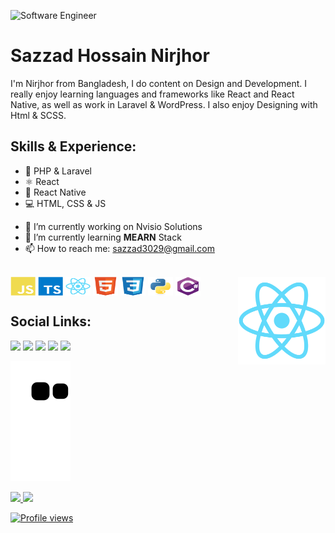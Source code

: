 ![Software Engineer](https://scontent.fdac20-1.fna.fbcdn.net/v/t1.6435-9/36998502_2376984715861523_4038969532713271296_n.jpg?_nc_cat=107&ccb=1-3&_nc_sid=19026a&_nc_ohc=oDND3p7XUjwAX89QSQG&_nc_ht=scontent.fdac20-1.fna&oh=f54f8c5df8a4d8da77d5fe436dba8ef2&oe=6128A02B)

# Sazzad Hossain Nirjhor

I'm Nirjhor from Bangladesh, I do content on Design and Development. I really enjoy learning languages and frameworks like React and React Native, as well as work in Laravel & WordPress. I also enjoy Designing with Html & SCSS.

## Skills & Experience:

* 💾 PHP & Laravel
* ⚛ React
* 📱 React Native
* 💻 HTML, CSS & JS
 

- 🔭 I’m currently working on Nvisio Solutions 
- 🌱 I’m currently learning **MEARN** Stack 
- 📫 How to reach me: sazzad3029@gmail.com 

<div style="display: inline_block"><br>
  <img align="center" alt="Rafa-Js" height="30" width="40" src="https://raw.githubusercontent.com/devicons/devicon/master/icons/javascript/javascript-plain.svg">
  <img align="center" alt="Rafa-Ts" height="30" width="40" src="https://raw.githubusercontent.com/devicons/devicon/master/icons/typescript/typescript-plain.svg">
  <img align="center" alt="Rafa-React" height="30" width="40" src="https://raw.githubusercontent.com/devicons/devicon/master/icons/react/react-original.svg">
  <img align="center" alt="Rafa-HTML" height="30" width="40" src="https://raw.githubusercontent.com/devicons/devicon/master/icons/html5/html5-original.svg">
  <img align="center" alt="Rafa-CSS" height="30" width="40" src="https://raw.githubusercontent.com/devicons/devicon/master/icons/css3/css3-original.svg">
  <img align="center" alt="Rafa-Python" height="30" width="40" src="https://raw.githubusercontent.com/devicons/devicon/master/icons/python/python-original.svg">
  <img align="center" alt="Rafa-Csharp" height="30" width="40" src="https://raw.githubusercontent.com/devicons/devicon/master/icons/csharp/csharp-original.svg">
  <img align="right" alt="Rafa-yoda" src="https://raw.githubusercontent.com/devicons/devicon/master/icons/react/react-original.svg" width= "140px">
</div>

## Social Links:
<div> 
  <a href="https://www.youtube.com/channel/UC526pPhntlpo5qzLTtOo8bQ" target="_blank"><img src="https://img.shields.io/badge/YouTube-FF0000?style=for-the-badge&logo=youtube&logoColor=white" target="_blank"></a>
  <a href="https://www.facebook.com/nirjhor003" target="_blank"><img src="https://img.shields.io/badge/Facebook-1877F2?style=for-the-badge&logo=facebook&logoColor=white" target="_blank"></a>
<a href="https://www.instagram.com/nirjhor003/" target="_blank"><img src="https://img.shields.io/badge/-Instagram-%23E4405F?style=for-the-badge&logo=instagram&logoColor=white" target="_blank"></a>
  <a href = "mailto:sazzad3029@gmail.com"><img src="https://img.shields.io/badge/-Gmail-%23333?style=for-the-badge&logo=gmail&logoColor=white" target="_blank"></a>
  <a href="https://www.linkedin.com/in/shnirjhor" target="_blank"><img src="https://img.shields.io/badge/-LinkedIn-%230077B5?style=for-the-badge&logo=linkedin&logoColor=white" target="_blank"></a> 
 
  ![Snake animation](https://github.com/rafaballerini/rafaballerini/blob/output/github-contribution-grid-snake.svg)
 
</div>
 <div>
  <a href="https://github.com/Nirjhor3029">
  <img height="180em" src="https://github-readme-stats.vercel.app/api?username=Nirjhor3029&show_icons=true&theme=dracula&include_all_commits=true&count_private=true"/>
  <img height="180em" src="https://github-readme-stats.vercel.app/api/top-langs/?username=Nirjhor3029&layout=compact&langs_count=7&theme=dracula"/>
</div>

![Profile views](https://gpvc.arturio.dev/Nirjhor3029)  
